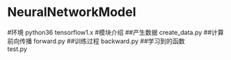 # NeuralNetworkModel
#环境
python36
tensorflow1.x
#模块介绍
##产生数据
create_data.py
##计算前向传播
forward.py
##训练过程
backward.py
##学习到的函数  
test.py
